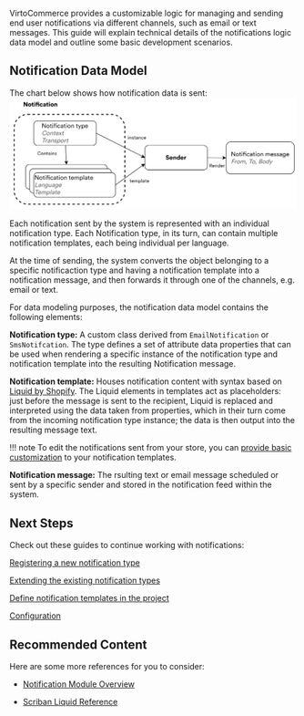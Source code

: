 ﻿VirtoCommerce provides a customizable logic for managing and sending end user notifications via different channels, such as email or text messages. This guide will explain technical details of the notifications logic data model and outline some basic development scenarios.

## Notification Data Model

The chart below shows how notification data is sent:
![Notification data model](media/data-model.png)

Each notification sent by the system is represented with an individual notification type. Each Notification type, in its turn, can contain multiple notification templates, each being individual per language.

At the time of sending, the system converts the object belonging to a specific notificaction type and having a notification template into a notification message, and then forwards it through one of the channels, e.g. email or text.

For data modeling purposes, the notification data model contains the following elements:

**Notification type:** A custom class derived from `EmailNotification` or `SmsNotifcation`. The type defines a set of attribute data properties that can be used when rendering a specific instance of the notification type and notification template into the resulting Notification message.

**Notification template:** Houses notification content with syntax based on [Liquid by Shopify](https://shopify.github.io/liquid/). The Liquid elements in templates act as placeholders: just before the message is sent to the recipient, Liquid is replaced and interpreted using the data taken from properties, which in their turn come from the incoming notification type instance; the data is then output into the resulting message text.

!!! note
	To edit the notifications sent from your store, you can [provide basic customization](https://docs.virtocommerce.org/new/user_docs/notifications/notification-templates) to your notification templates.

**Notification message:** The rsulting text or email message scheduled or sent by a specific sender and stored in the notification feed within the system.

## Next Steps
Check out these guides to continue working with notifications:

[Registering a new notification type](registering-new-notification-type.md)

[Extending the existing notification types](extending-notification-types.md)

[Define notification templates in the project](notification-templates.md)

[Configuration](configuration.md)

## Recommended Content
Here are some more references for you to consider:

+ [Notification Module Overview](https://docs.virtocommerce.org/new/user_docs/notifications/overview)

+ [Scriban Liquid Reference](https://github.com/scriban/scriban/blob/master/doc/liquid-support.md)
